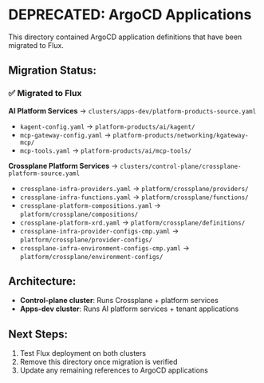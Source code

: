 # DEPRECATED: ArgoCD Applications

This directory contained ArgoCD application definitions that have been migrated to Flux.

## Migration Status:

### ✅ Migrated to Flux

**AI Platform Services** → `clusters/apps-dev/platform-products-source.yaml`
- `kagent-config.yaml` → `platform-products/ai/kagent/`
- `mcp-gateway-config.yaml` → `platform-products/networking/kgateway-mcp/`  
- `mcp-tools.yaml` → `platform-products/ai/mcp-tools/`

**Crossplane Platform Services** → `clusters/control-plane/crossplane-platform-source.yaml`
- `crossplane-infra-providers.yaml` → `platform/crossplane/providers/`
- `crossplane-infra-functions.yaml` → `platform/crossplane/functions/`
- `crossplane-platform-compositions.yaml` → `platform/crossplane/compositions/`
- `crossplane-platform-xrd.yaml` → `platform/crossplane/definitions/`
- `crossplane-infra-provider-configs-cmp.yaml` → `platform/crossplane/provider-configs/`
- `crossplane-infra-environment-configs-cmp.yaml` → `platform/crossplane/environment-configs/`

## Architecture:

- **Control-plane cluster**: Runs Crossplane + platform services
- **Apps-dev cluster**: Runs AI platform services + tenant applications

## Next Steps:

1. Test Flux deployment on both clusters
2. Remove this directory once migration is verified
3. Update any remaining references to ArgoCD applications